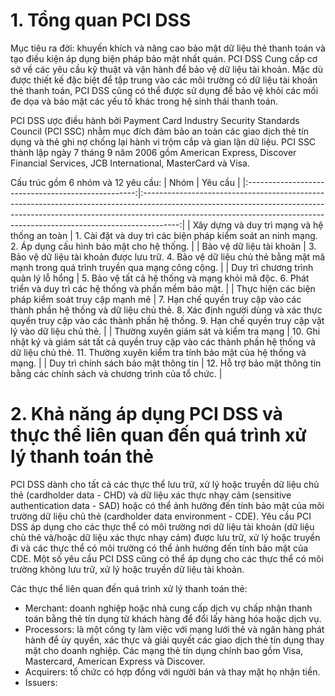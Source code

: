 # 1. Tổng quan PCI DSS
Mục tiêu ra đời: khuyến khích và nâng cao bảo mật dữ liệu thẻ thanh toán và tạo điều kiện áp dụng biện pháp bảo mật nhất quán. PCI DSS Cung cấp cơ sở về các yêu cầu kỹ thuật và vận hành để bảo vệ dữ liệu tài khoản. Mặc dù được thiết kế đặc biệt để tập trung vào các môi trường có dữ liệu tài khoản thẻ thanh toán, PCI DSS cũng có thể được sử dụng để  bảo vệ khỏi các mối đe dọa và bảo mật các yếu tố khác trong hệ sinh thái thanh toán.

PCI DSS ược điều hành bởi Payment Card Industry Security Standards Council (PCI SSC) nhằm mục đích đảm bảo an toàn các giao dịch  thẻ tín dụng và thẻ ghi nợ chống lại hành vi trộm cắp và gian lận dữ liệu. PCI SSC thành lập ngày 7 tháng 9 năm 2006 gồm American Express, Discover Financial Services, JCB International, MasterCard và Visa.

Cấu trúc gồm 6 nhóm và 12 yêu cầu:
|                        Nhóm                        |                                                                                                                       Yêu cầu                                                                                                                       |
|:--------------------------------------------------:|:---------------------------------------------------------------------------------------------------------------------------------------------------------------------------------------------------------------------------------------------------:|
| Xây dựng và duy trì mạng và hệ thống an toàn       | 1. Cài đặt và duy trì các biện pháp kiểm soát an ninh mạng. 2. Áp dụng cấu hình bảo mật cho hệ thống.                                                                                                                            |
| Bảo vệ dữ liệu tài khoản                           | 3. Bảo vệ dữ liệu tài khoản được lưu trữ.  4. Bảo vệ dữ liệu chủ thẻ bằng mật mã mạnh trong quá trình truyền qua mạng công cộng.                                                                                                                |
| Duy trì chương trình quản lý lỗ hổng               | 5. Bảo vệ tất cả hệ thống và mạng khỏi mã độc.  6. Phát triển và duy trì các hệ thống và phần mềm bảo mật.                                                                                                                                |
| Thực hiện các biện pháp kiểm soát truy cập mạnh mẽ | 7. Hạn chế quyền truy cập vào các thành phần hệ thống và dữ liệu chủ thẻ.  8. Xác định người dùng và xác thực quyền truy cập vào các thành phần hệ thống.  9. Hạn chế quyền truy cập vật lý vào dữ liệu chủ thẻ. |
| Thường xuyên giám sát và kiểm tra mạng             | 10. Ghi nhật ký và giám sát tất cả quyền truy cập vào các thành phần hệ thống và dữ liệu chủ thẻ.  11. Thường xuyên kiểm tra tính bảo mật của hệ thống và mạng.                                                                                     |
| Duy trì chính sách bảo mật thông tin               | 12. Hỗ trợ bảo mật thông tin bằng các chính sách và chương trình của tổ chức.                                                                                                                                                                       |

# 2. Khả năng áp dụng PCI DSS và thực thể liên quan đến quá trình xử lý thanh toán thẻ
PCI DSS dành cho tất cả các thực thể lưu trữ, xử lý hoặc truyền dữ liệu chủ thẻ (cardholder data - CHD) và dữ liệu xác thực nhạy cảm (sensitive authentication data - SAD) hoặc có thể ảnh hưởng đến tính bảo mật của môi trường dữ liệu chủ thẻ (cardholder data environment - CDE). Yêu cầu PCI DSS áp dụng cho các thực thể có môi trường nơi dữ liệu tài khoản (dữ liệu chủ thẻ và/hoặc dữ liệu xác thực nhạy cảm) được lưu trữ, xử lý hoặc truyền đi và các thực thể có môi trường có thể ảnh hưởng đến tính bảo mật của CDE. Một số yêu cầu PCI DSS cũng có thể áp dụng cho các thực thể có môi trường không lưu trữ, xử lý hoặc truyền dữ liệu tài khoản.

Các thực thể liên quan đến quá trình xử lý thanh toán thẻ:
- Merchant: doanh nghiệp hoặc nhà cung cấp dịch vụ chấp nhận thanh toán bằng thẻ tín dụng từ khách hàng để đổi lấy hàng hóa hoặc dịch vụ.
- Processors: là một công ty làm việc với mạng lưới thẻ và ngân hàng phát hành để ủy quyền, xác thực và giải quyết các giao dịch thẻ tín dụng thay mặt cho doanh nghiệp. Các mạng thẻ tín dụng chính bao gồm Visa, Mastercard, American Express và Discover.
- Acquirers: tổ chức có hợp đồng với người bán và thay mặt họ nhận tiền.
- Issuers: 




